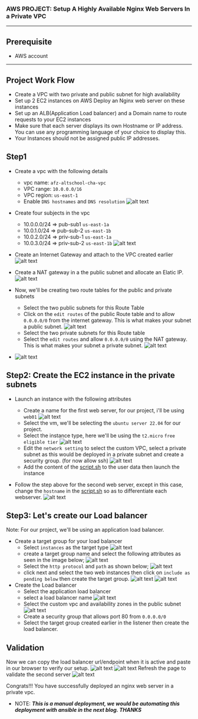 ### AWS PROJECT: Setup A Highly Available Nginx Web Servers In a Private VPC
***
## Prerequisite
* AWS account
***

## Project Work Flow
* Create a VPC with two private and public subnet for high availability
* Set up 2 EC2 instances on AWS
Deploy an Nginx web server on these instances
* Set up an ALB(Application Load balancer) and a Domain name to route requests to your EC2 instances
* Make sure that each server displays its own Hostname or IP address. You can use any programming language of your choice to display this.
* Your Instances should not be assigned public IP addresses.


## Step1
* Create a vpc with the following details
  * vpc name: `afz-altschool-cha-vpc`
  * VPC range: `10.0.0.0/16`
  * VPC region: `us-east-1`
  * Enable `DNS hostnames` and `DNS resolution`
  ![alt text](Images/vpc-creation.png)

* Create four subjects in the vpc
  * 10.0.0.0/24    => pub-sub1 `us-east-1a`
  * 10.0.1.0/24    => pub-sub-2 `us-east-1b`
  * 10.0.2.0/24    => priv-sub-1 `us-east-1a`
  * 10.0.3.0/24    => priv-sub-2 `us-east-1b`
  ![alt text](Images/subnets.png)

* Create an Internet Gateway and attach to the VPC created earlier
  ![alt text](Images/int-gateway.png)

* Create a NAT gateway in a the public subnet and allocate an Elatic IP.
  ![alt text](Images/nat-gateway.png)

* Now, we'll be creating two route tables for the public and private subnets
  * Select the two public subnets for this Route Table
  * Click on the `edit routes` of the public Route table and to allow `0.0.0.0/0` from the internet gateway. This is what makes your subnet a public subnet.
  ![alt text](Images/pub-RT.png)
  * Select the two private subnets for this Route table
  * Select the `edit routes` and allow `0.0.0.0/0` using the NAT gateway. This is what makes your subnet a private subnet.
  ![alt text](Images/priv-RT.png)
* ![alt text](Images/RT.png)

## Step2: Create the EC2 instance in the private subnets
* Launch an instance with the following attributes
  * Create a name for the first web server, for our project, i'll be using `web01`
  ![alt text](Images/ec2-1.png)
  * Select the vm, we'll be selecting the `ubuntu server 22.04` for our project.
  * Select the instance type, here we'll be using the `t2.micro` `free eligible tier`
  ![alt text](Images/ec2-2.png)
  * Edit the `network setting` to select the custom VPC, select a private subnet as this would be deployed in a private subnet and create a security group. (for now allow ssh)
  ![alt text](Images/ec2-3.png)
  * Add the content of the [script.sh](script.sh)
 to the user data then launch the instance

* Follow the step above for the second web server, except in this case, change the `hostname` in the [script.sh](script.sh) so as to differentiate each webserver.
![alt text](Images/ec2-4.png)

## Step3: Let's create our Load balancer
Note: For our project, we'll be using an application load balancer.
* Create a target group for your load balancer
  * Select `instances` as the target type
  ![alt text](Images/TG-1.png)
  * create a target group name and select the following attributes as seen in the image below;
  ![alt text](Images/TG-2.png)
  * Select the `http protocol` and `path` as shown below;
  ![alt text](Images/TG-3.png)
  * click next and select the two web instances then click on `include as pending below` then create the target group.
  ![alt text](Images/TG-4.png)
![alt text](Images/TG-5.png)
* Create the Load balancer 
  * Select the application load balancer
  * select a load balancer name
  ![alt text](Images/LB-1.png)
  * Select the custom vpc and availability zones in the public subnet
  ![alt text](Images/LB-2.png)
  * Create a security group that allows port 80 from `0.0.0.0/0`
  * Select the target group created earlier in the listener then create the load balancer.

## Validation
Now we can copy the load balancer url/endpoint when it is active and paste in our browser to verify our setup.
![alt text](Images/validation-1.png)
![alt text](Images/validation-2.png)
Refresh the page to validate the second server
![alt text](Images/validation-3.png)

Congrats!!! You have successfully deployed an nginx web server in a private vpc.
* NOTE: ***This is a manual deployment, we would be automating this deployment with ansible in the next blog. THANKS***